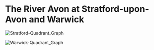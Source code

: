 # The River Avon at Stratford-upon-Avon and Warwick

![Stratford-Quadrant_Graph](https://github.com/Abbey-Chapman/River_Avon/Stratford-Quadrant_Graph.png)

![Warwick-Quadrant_Graph](https://github.com/Abbey-Chapman/River_Avon/Warwick-Quadrant_Graph.png)
